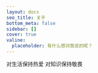 ```yaml
---
layout: docs
seo_title: 关于
bottom_meta: false
sidebar: []
cover: true
valine:
  placeholder: 有什么想对我说的呢？
---
```


对生活保持热爱
对知识保持敬畏
